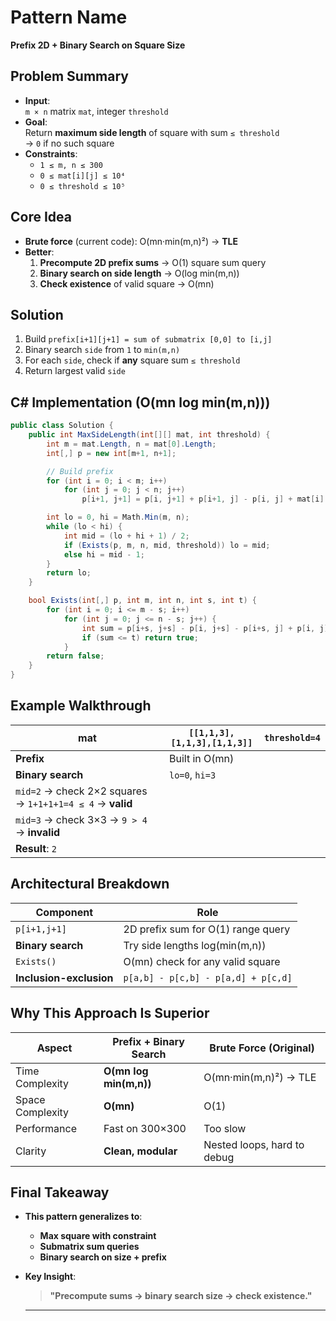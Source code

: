 # Pattern Name
**Prefix 2D + Binary Search on Square Size**

## Problem Summary
- **Input**:  
  `m × n` matrix `mat`, integer `threshold`
- **Goal**:  
  Return **maximum side length** of square with sum `≤ threshold`  
  → `0` if no such square
- **Constraints**:
  - `1 ≤ m, n ≤ 300`
  - `0 ≤ mat[i][j] ≤ 10⁴`
  - `0 ≤ threshold ≤ 10⁵`

## Core Idea
- **Brute force** (current code): O(mn·min(m,n)²) → **TLE**
- **Better**:  
  1. **Precompute 2D prefix sums** → O(1) square sum query  
  2. **Binary search on side length** → O(log min(m,n))  
  3. **Check existence** of valid square → O(mn)

## Solution
1. Build `prefix[i+1][j+1] = sum of submatrix [0,0] to [i,j]`
2. Binary search `side` from `1` to `min(m,n)`
3. For each `side`, check if **any** square sum `≤ threshold`
4. Return largest valid `side`

## C# Implementation (O(mn log min(m,n)))
```csharp
public class Solution {
    public int MaxSideLength(int[][] mat, int threshold) {
        int m = mat.Length, n = mat[0].Length;
        int[,] p = new int[m+1, n+1];

        // Build prefix
        for (int i = 0; i < m; i++)
            for (int j = 0; j < n; j++)
                p[i+1, j+1] = p[i, j+1] + p[i+1, j] - p[i, j] + mat[i][j];

        int lo = 0, hi = Math.Min(m, n);
        while (lo < hi) {
            int mid = (lo + hi + 1) / 2;
            if (Exists(p, m, n, mid, threshold)) lo = mid;
            else hi = mid - 1;
        }
        return lo;
    }

    bool Exists(int[,] p, int m, int n, int s, int t) {
        for (int i = 0; i <= m - s; i++)
            for (int j = 0; j <= n - s; j++) {
                int sum = p[i+s, j+s] - p[i, j+s] - p[i+s, j] + p[i, j];
                if (sum <= t) return true;
            }
        return false;
    }
}
```

## Example Walkthrough
| mat | `[[1,1,3],[1,1,3],[1,1,3]]` | `threshold=4` |
|-----|-----------------------------|---------------|
| **Prefix** | Built in O(mn) |
| **Binary search** | `lo=0`, `hi=3` |
| `mid=2` → check 2×2 squares → `1+1+1+1=4 ≤ 4` → **valid** |
| `mid=3` → check 3×3 → `9 > 4` → **invalid** |
| **Result**: `2` |

## Architectural Breakdown
| Component           | Role                                      |
|---------------------|-------------------------------------------|
| `p[i+1,j+1]`        | 2D prefix sum for O(1) range query        |
| **Binary search**   | Try side lengths log(min(m,n))            |
| `Exists()`          | O(mn) check for any valid square          |
| **Inclusion-exclusion** | `p[a,b] - p[c,b] - p[a,d] + p[c,d]`   |

## Why This Approach Is Superior
| Aspect              | **Prefix + Binary Search** | Brute Force (Original)   |
|---------------------|-----------------------------|---------------------------|
| Time Complexity     | **O(mn log min(m,n))**      | O(mn·min(m,n)²) → TLE     |
| Space Complexity    | **O(mn)**                   | O(1)                      |
| Performance         | Fast on 300×300             | Too slow                  |
| Clarity             | **Clean, modular**          | Nested loops, hard to debug |

## Final Takeaway
- **This pattern generalizes to**:
  - **Max square with constraint**
  - **Submatrix sum queries**
  - **Binary search on size + prefix**
- **Key Insight**:  
  > **"Precompute sums → binary search size → check existence."**
  
  ---
